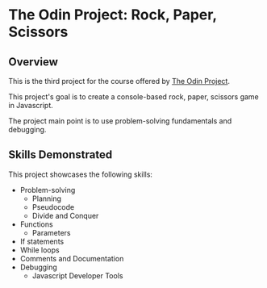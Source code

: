 # The Odin Project: Rock, Paper, Scissors

## Overview

This is the third project for the course offered by [The Odin Project](https://www.theodinproject.com/lessons/foundations-rock-paper-scissors).

This project's goal is to create a console-based rock, paper, scissors game in Javascript.

The project main point is to use problem-solving fundamentals and debugging.

## Skills Demonstrated

This project showcases the following skills:
* Problem-solving
    * Planning
    * Pseudocode 
    * Divide and Conquer
* Functions
    * Parameters
* If statements
* While loops
* Comments and Documentation
* Debugging
    * Javascript Developer Tools
    

